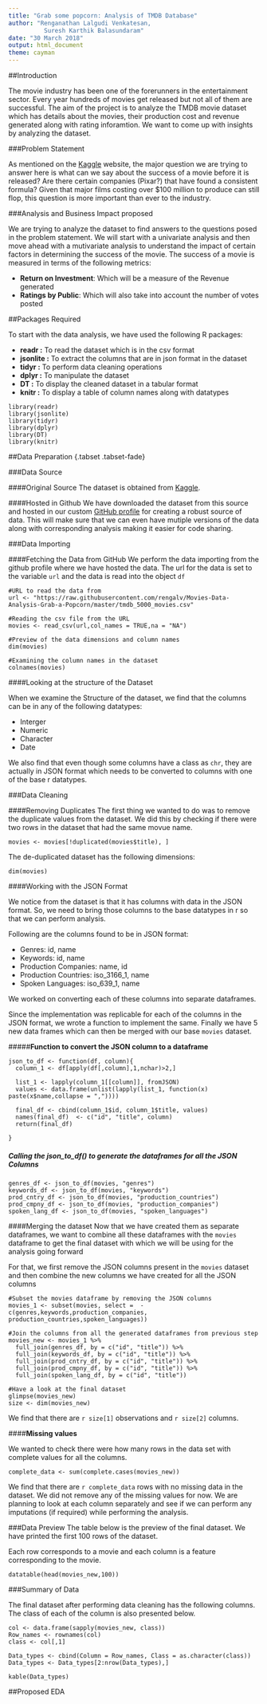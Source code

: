 ```yaml
---
title: "Grab some popcorn: Analysis of TMDB Database"
author: "Renganathan Lalgudi Venkatesan,
          Suresh Karthik Balasundaram"
date: "30 March 2018"
output: html_document
theme: cayman
---
```


##Introduction

The movie industry has been one of the forerunners in the entertainment sector. Every year hundreds of movies get released but not all of them are successful. The aim of the project is to analyze the TMDB movie dataset which has details about the movies, their production cost and revenue generated along with rating inforamtion. We want to come up with insights by analyzing the dataset. 


###Problem Statement

As mentioned on the [Kaggle](https://www.kaggle.com/tmdb/tmdb-movie-metadata) website, the major question we are trying to answer here is what can we say about the success of a movie before it is released? Are there certain companies (Pixar?) that have found a consistent formula? Given that major films costing over $100 million to produce can still flop, this question is more important than ever to the industry. 


###Analysis and Business Impact proposed

We are trying to analyze the dataset to find answers to the questions posed in the problem statement. We will start with a univariate analysis and then move ahead with a mutivariate analysis to understand the impact of certain factors in determining the success of the movie. The success of a movie is measured in terms of the following metrics:

* **Return on Investment**: Which will be a measure of the Revenue generated
* **Ratings by Public**: Which will also take into account the number of votes posted


##Packages Required

To start with the data analysis, we have used the following R packages:

* **readr :** To read the dataset which is in the csv format 
* **jsonlite :** To extract the columns that are in json format in the dataset 
* **tidyr :** To perform data cleaning operations
* **dplyr :** To manipulate the dataset
* **DT :** To display the cleaned dataset in a tabular format
* **knitr :** To display a table of column names along with datatypes 

```{r message = FALSE, warning = FALSE}
library(readr)
library(jsonlite)
library(tidyr)
library(dplyr)
library(DT)
library(knitr)
```

##Data Preparation {.tabset .tabset-fade}

###Data Source

####Original Source
The dataset is obtained from [Kaggle](https://www.kaggle.com/tmdb/tmdb-movie-metadata/data). 


####Hosted in Github
We have downloaded the dataset from this source and hosted in our custom [GitHub profile](https://github.com/rengalv/Movies-Data-Analysis-Grab-a-Popcorn) for creating a robust source of data. This will make sure that we can even have mutiple versions of the data along with corresponding analysis making it easier for code sharing.

###Data Importing

####Fetching the Data from GitHub
We perform the data importing from the github profile where we have hosted the data. The url for the data is set to the variable `url` and the data is read into the object `df` 

```{r message = FALSE, warning = FALSE}
#URL to read the data from
url <- "https://raw.githubusercontent.com/rengalv/Movies-Data-Analysis-Grab-a-Popcorn/master/tmdb_5000_movies.csv"

#Reading the csv file from the URL
movies <- read_csv(url,col_names = TRUE,na = "NA")

#Preview of the data dimensions and column names
dim(movies)

#Examining the column names in the dataset
colnames(movies)

```


####Looking at the structure of the Dataset

When we examine the Structure of the dataset, we find that the columns can be in any of the following datatypes:

* Interger
* Numeric
* Character
* Date

We also find that even though some columns have a class as `chr`, they are actually in JSON format which needs to be converted to columns with one of the base r datatypes.

###Data Cleaning

####Removing Duplicates
The first thing we wanted to do was to remove the duplicate values from the dataset. We did this by checking if there were two rows in the dataset that had the same movue name.

```{r }
movies <- movies[!duplicated(movies$title), ]

```

The de-duplicated dataset has the following dimensions:
```{r }
dim(movies)

```


####Working with the JSON Format

We notice from the dataset is that it has columns with data in the JSON format. So, we need to bring those columns to the base datatypes in r so that we can perform analysis.

Following are the columns found to be in JSON format:

* Genres: id, name
* Keywords: id, name
* Production Companies: name, id
* Production Countries: iso_3166_1, name
* Spoken Languages: iso_639_1, name

We worked on converting each of these columns into separate dataframes.

Since the implementation was replicable for each of the columns in the JSON format, we wrote a function to implement the same. Finally we have 5 new data frames which can then be merged with our base `movies` dataset.

#####**Function to convert the JSON column to a dataframe**
```{r}
json_to_df <- function(df, column){
  column_1 <- df[apply(df[,column],1,nchar)>2,]  
   
  list_1 <- lapply(column_1[[column]], fromJSON)
  values <- data.frame(unlist(lapply(list_1, function(x) paste(x$name,collapse = ","))))
  
  final_df <- cbind(column_1$id, column_1$title, values)
  names(final_df)  <- c("id", "title", column)
  return(final_df)
  
}
```

##### **Calling the json_to_df() to generate the dataframes for all the JSON Columns**

```{r }
genres_df <- json_to_df(movies, "genres")
keywords_df <- json_to_df(movies, "keywords")
prod_cntry_df <- json_to_df(movies, "production_countries")
prod_cmpny_df <- json_to_df(movies, "production_companies")
spoken_lang_df <- json_to_df(movies, "spoken_languages")

```


####Merging the dataset
Now that we have created them as separate dataframes, we want to combine all these dataframes with the `movies` dataframe to get the final dataset with which we will be using for the analysis going forward

For that, we first remove the JSON columns present in the `movies` dataset and then combine the new columns we have created for all the JSON columns

```{r warning = FALSE}
#Subset the movies dataframe by removing the JSON columns
movies_1 <- subset(movies, select =  -c(genres,keywords,production_companies, production_countries,spoken_languages))

#Join the columns from all the generated dataframes from previous step
movies_new <- movies_1 %>%
  full_join(genres_df, by = c("id", "title")) %>%
  full_join(keywords_df, by = c("id", "title")) %>%
  full_join(prod_cntry_df, by = c("id", "title")) %>%
  full_join(prod_cmpny_df, by = c("id", "title")) %>%
  full_join(spoken_lang_df, by = c("id", "title"))

#Have a look at the final dataset
glimpse(movies_new)
size <- dim(movies_new)
```
We find that there are `r size[1]` observations and `r size[2]` columns.

####**Missing values**

We wanted to check there were how many rows in the data set with complete values for all  the columns. 

```{r }
complete_data <- sum(complete.cases(movies_new))
```

We find that there are `r complete_data` rows with no missing data in the dataset. We did not remove any of the missing values for now. We are planning to look at each column separately and see if we can perform any imputations (if required) while performing the analysis.

###Data Preview
The table below is the preview of the final dataset. We have printed the first 100 rows of the dataset. 

Each row corresponds to a movie and each column is a feature corresponding to the movie.

```{r}
datatable(head(movies_new,100))
```

###Summary of Data

The final dataset after performing data cleaning has the following columns. The class of each of the column is also presented below.

```{r warning = FALSE}
col <- data.frame(sapply(movies_new, class))
Row_names <- rownames(col)
class <- col[,1] 

Data_types <- cbind(Column = Row_names, Class = as.character(class))
Data_types <- Data_types[2:nrow(Data_types),]

kable(Data_types)

```

##Proposed EDA





